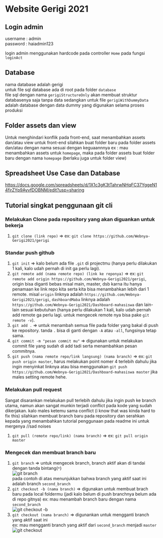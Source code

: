 # Website Gerigi 2021

## Login admin

username : admin  
password : haiadmin123

login admin menggunakan hardcode pada controller `Home` pada fungsi `loginAct`

## Database

nama database adalah gerigi  
untuk file sql database ada di root pada folder `database`  
file sql dengan nama `gerigiStructureOnly` akan membuat struktur databasenya saja tanpa data sedangkan untuk file `gerigiWithDummyData` adalah database dengan data dummy yang digunakan selama proses produksi

## Folder assets dan view

Untuk menghindari konflik pada front-end, saat menambahkan assets dan/atau view untuk front-end silahkan buat folder baru pada folder assets dan/atau dengan nama sesuai dengan keguaannnya
ex : mau menambahkan assets untuk `homepage`, maka pada folder assets buat folder baru dengan nama `homepage` (berlaku juga untuk folder view)

## Spreadsheet Use Case dan Database

https://docs.google.com/spreadsheets/d/1X1c3gK3tTahrwNHqFC37YggeN14firZYp9AyvfDOBNM/edit?usp=sharing

## Tutorial singkat penggunaan git cli

### Melakukan Clone pada repository yang akan diguankan untuk bekerja
1. `git clone (link repo)`  => ex: `git clone https://github.com/Webnya-Gerigi2021/gerigi`  

### Standar push github
1. `git init` => kalo belum ada file `.git` di projectmu (hanya perlu dilakukan 1 kali, kalo udah pernah di init ga perlu lagi).  
2. `git remote add (nama remote repo) (link ke reponya)` => ex: `git remote add origin https://github.com/Webnya-Gerigi2021/gerigi`, origin bisa diganti bebas misal main, master, dsb karna itu hanya penamaan ke link repo kita serta kita bisa menambahkan lebih dari 1 remote. misal `origin` linknya adalah `https://github.com/Webnya-Gerigi2021/gerigi`, `dashboardMaba` linknya adalah `https://github.com/Webnya-Gerigi2021/Dashboard-mahasiswa` dan lain-lain sesuai kebutuhan (hanya perlu dilakukan 1 kali, kalo udah pernah add remote ga perlu lagi. untuk mengecek remote nya bisa pake `git remote -v`).  
3. `git add .` => untuk menambah semua file pada folder yang bakal di push ke repository. tanda `.` bisa di ganti dengan `-A` atau `-all`, fungsinya tetap sama.  
4. `git commit -m "pesan commit mu"` => digunakan untuk melakukan commit file yang sudah di add tadi serta menambahkan pesan commitnya.  
5. `git push (nama remote repo/link langsung) (nama branch)` => ex: `git push origin master`, harus melakukan point nomer 4 terlebih dahulu jika ingin menyinkat linknya atau bisa menggunakan `git push https://github.com/Webnya-Gerigi2021/Dashboard-mahasiswa master` jika males setting remote hehe.

### Melakukan pull request
Sangat disarankan melakukan pull terlebih dahulu jika ingin push ke branch utama, namun akan sangat munkin terjadi conflict pada kode yang sudah dikerjakan. kalo males ketemu sama conflict (i know that was kinda hard to fix this) silahkan membuat branch baru pada repository dan serahkan kepada yang menambahkan tutorial penggunaan pada readme ini untuk mergenya //sad noises
1. `git pull (remote repo/link) (nama branch)` => ex: `git pull origin master`  

### Mengecek dan membuat branch baru
1. `git branch` => untuk mengecek branch, branch aktif akan di tandai dengan tanda bintang(`*`)  
![git branch](https://cdn.discordapp.com/attachments/851105281902379108/868515787080597534/unknown.png)  
pada contoh di atas menunjukkan bahwa branch yang aktif saat ini adalah branch `second_branch`  
2. `git checkout -b (nama branch)` => digunakan untuk membuat brach baru pada local foldermu (jadi kalo belum di push branchnya belum ada di repo gitnya)
ex: mau menambah branch baru dengan nama `second_branch`  
![git checkout -b](https://cdn.discordapp.com/attachments/851105281902379108/868516838504562748/unknown.png)  
3. `git checkout (nama branch)` => digunankan untuk mengganti branch yang aktif saat ini  
ex: mau mengganti branch yang aktif dari `second_branch` menjadi `master`  
![git checkout](https://cdn.discordapp.com/attachments/851105281902379108/868517228583190598/unknown.png)  
